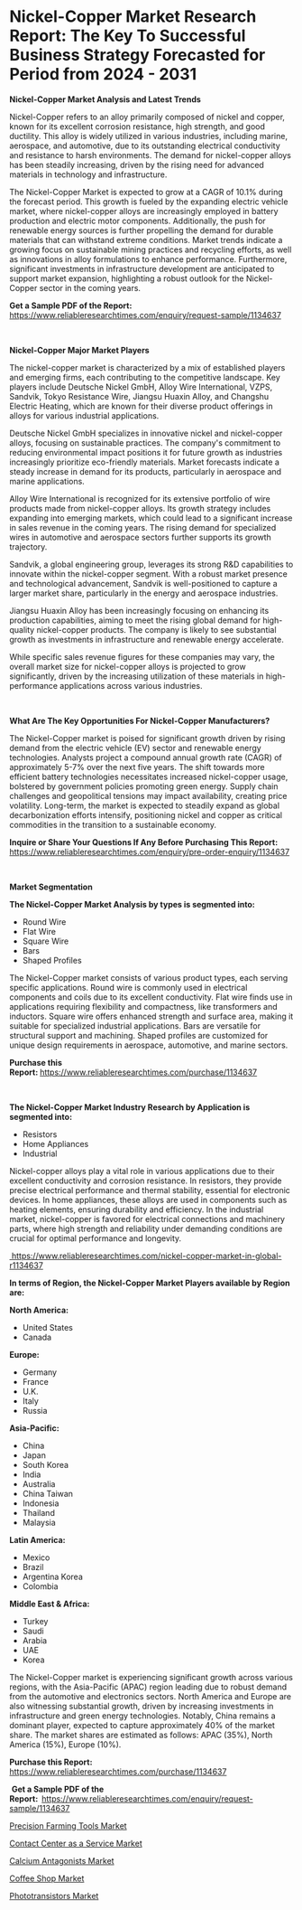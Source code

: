 <p><h1>Nickel-Copper Market Research Report: The Key To Successful Business Strategy Forecasted for Period from 2024 - 2031</h1></p><p><strong>Nickel-Copper Market Analysis and Latest Trends</strong></p>
<p><p>Nickel-Copper refers to an alloy primarily composed of nickel and copper, known for its excellent corrosion resistance, high strength, and good ductility. This alloy is widely utilized in various industries, including marine, aerospace, and automotive, due to its outstanding electrical conductivity and resistance to harsh environments. The demand for nickel-copper alloys has been steadily increasing, driven by the rising need for advanced materials in technology and infrastructure.</p><p>The Nickel-Copper Market is expected to grow at a CAGR of 10.1% during the forecast period. This growth is fueled by the expanding electric vehicle market, where nickel-copper alloys are increasingly employed in battery production and electric motor components. Additionally, the push for renewable energy sources is further propelling the demand for durable materials that can withstand extreme conditions. Market trends indicate a growing focus on sustainable mining practices and recycling efforts, as well as innovations in alloy formulations to enhance performance. Furthermore, significant investments in infrastructure development are anticipated to support market expansion, highlighting a robust outlook for the Nickel-Copper sector in the coming years.</p></p>
<p><strong>Get a Sample PDF of the Report:&nbsp;</strong> <a href="https://www.reliableresearchtimes.com/enquiry/request-sample/1134637?utm_campaign=1266&utm_medium=2&utm_source=Github&utm_content=ia&utm_term=08102024&utm_id=nickel-copper">https://www.reliableresearchtimes.com/enquiry/request-sample/1134637</a></p>
<p>&nbsp;</p>
<p><strong>Nickel-Copper Major Market Players</strong></p>
<p><p>The nickel-copper market is characterized by a mix of established players and emerging firms, each contributing to the competitive landscape. Key players include Deutsche Nickel GmbH, Alloy Wire International, VZPS, Sandvik, Tokyo Resistance Wire, Jiangsu Huaxin Alloy, and Changshu Electric Heating, which are known for their diverse product offerings in alloys for various industrial applications.</p><p>Deutsche Nickel GmbH specializes in innovative nickel and nickel-copper alloys, focusing on sustainable practices. The company's commitment to reducing environmental impact positions it for future growth as industries increasingly prioritize eco-friendly materials. Market forecasts indicate a steady increase in demand for its products, particularly in aerospace and marine applications.</p><p>Alloy Wire International is recognized for its extensive portfolio of wire products made from nickel-copper alloys. Its growth strategy includes expanding into emerging markets, which could lead to a significant increase in sales revenue in the coming years. The rising demand for specialized wires in automotive and aerospace sectors further supports its growth trajectory.</p><p>Sandvik, a global engineering group, leverages its strong R&D capabilities to innovate within the nickel-copper segment. With a robust market presence and technological advancement, Sandvik is well-positioned to capture a larger market share, particularly in the energy and aerospace industries.</p><p>Jiangsu Huaxin Alloy has been increasingly focusing on enhancing its production capabilities, aiming to meet the rising global demand for high-quality nickel-copper products. The company is likely to see substantial growth as investments in infrastructure and renewable energy accelerate.</p><p>While specific sales revenue figures for these companies may vary, the overall market size for nickel-copper alloys is projected to grow significantly, driven by the increasing utilization of these materials in high-performance applications across various industries.</p></p>
<p>&nbsp;</p>
<p><strong>What Are The Key Opportunities For Nickel-Copper Manufacturers?</strong></p>
<p><p>The Nickel-Copper market is poised for significant growth driven by rising demand from the electric vehicle (EV) sector and renewable energy technologies. Analysts project a compound annual growth rate (CAGR) of approximately 5-7% over the next five years. The shift towards more efficient battery technologies necessitates increased nickel-copper usage, bolstered by government policies promoting green energy. Supply chain challenges and geopolitical tensions may impact availability, creating price volatility. Long-term, the market is expected to steadily expand as global decarbonization efforts intensify, positioning nickel and copper as critical commodities in the transition to a sustainable economy.</p></p>
<p><strong>Inquire or Share Your Questions If Any Before Purchasing This Report:</strong> <a href="https://www.reliableresearchtimes.com/enquiry/pre-order-enquiry/1134637?utm_campaign=1266&utm_medium=2&utm_source=Github&utm_content=ia&utm_term=08102024&utm_id=nickel-copper">https://www.reliableresearchtimes.com/enquiry/pre-order-enquiry/1134637</a></p>
<p>&nbsp;</p>
<p><strong>Market Segmentation</strong></p>
<p><strong>The Nickel-Copper Market Analysis by types is segmented into:</strong></p>
<p><ul><li>Round Wire</li><li>Flat Wire</li><li>Square Wire</li><li>Bars</li><li>Shaped Profiles</li></ul></p>
<p><p>The Nickel-Copper market consists of various product types, each serving specific applications. Round wire is commonly used in electrical components and coils due to its excellent conductivity. Flat wire finds use in applications requiring flexibility and compactness, like transformers and inductors. Square wire offers enhanced strength and surface area, making it suitable for specialized industrial applications. Bars are versatile for structural support and machining. Shaped profiles are customized for unique design requirements in aerospace, automotive, and marine sectors.</p></p>
<p><strong>Purchase this Report:&nbsp;</strong><a href="https://www.reliableresearchtimes.com/purchase/1134637?utm_campaign=1266&utm_medium=2&utm_source=Github&utm_content=ia&utm_term=08102024&utm_id=nickel-copper">https://www.reliableresearchtimes.com/purchase/1134637</a></p>
<p>&nbsp;</p>
<p><strong>The Nickel-Copper Market Industry Research by Application is segmented into:</strong></p>
<p><ul><li>Resistors</li><li>Home Appliances</li><li>Industrial</li></ul></p>
<p><p>Nickel-copper alloys play a vital role in various applications due to their excellent conductivity and corrosion resistance. In resistors, they provide precise electrical performance and thermal stability, essential for electronic devices. In home appliances, these alloys are used in components such as heating elements, ensuring durability and efficiency. In the industrial market, nickel-copper is favored for electrical connections and machinery parts, where high strength and reliability under demanding conditions are crucial for optimal performance and longevity.</p></p>
<p><a href="https://www.reliableresearchtimes.com/nickel-copper-market-in-global-r1134637?utm_campaign=1266&utm_medium=2&utm_source=Github&utm_content=ia&utm_term=08102024&utm_id=nickel-copper">&nbsp;https://www.reliableresearchtimes.com/nickel-copper-market-in-global-r1134637</a></p>
<p><strong>In terms of Region, the Nickel-Copper Market Players available by Region are:</strong></p>
<p>
    <p> <strong> North America: </strong>
        <ul>
            <li>United States</li>
            <li>Canada</li>
        </ul>
        </p> 
    <p> <strong> Europe: </strong>
        <ul>
            <li>Germany</li>
            <li>France</li>
            <li>U.K.</li>
            <li>Italy</li>
            <li>Russia</li>
        </ul>
        </p> 
    <p> <strong> Asia-Pacific: </strong>
        <ul>
            <li>China</li>
            <li>Japan</li>
            <li>South Korea</li>
            <li>India</li>
            <li>Australia</li>
            <li>China Taiwan</li>
            <li>Indonesia</li>
            <li>Thailand</li>
            <li>Malaysia</li>
        </ul>
        </p> 
    <p> <strong> Latin America: </strong>
        <ul>
            <li>Mexico</li>
            <li>Brazil</li>
            <li>Argentina Korea</li>
            <li>Colombia</li>
        </ul>
        </p> 
    <p> <strong> Middle East & Africa: </strong>
        <ul>
            <li>Turkey</li>
            <li>Saudi</li>
            <li>Arabia</li>
            <li>UAE</li>
            <li>Korea</li>
        </ul>
    </p>
    </p>
<p><p>The Nickel-Copper market is experiencing significant growth across various regions, with the Asia-Pacific (APAC) region leading due to robust demand from the automotive and electronics sectors. North America and Europe are also witnessing substantial growth, driven by increasing investments in infrastructure and green energy technologies. Notably, China remains a dominant player, expected to capture approximately 40% of the market share. The market shares are estimated as follows: APAC (35%), North America (15%), Europe (10%).</p></p>
<p><strong>Purchase this Report: </strong><a href="https://www.reliableresearchtimes.com/purchase/1134637?utm_campaign=1266&utm_medium=2&utm_source=Github&utm_content=ia&utm_term=08102024&utm_id=nickel-copper">https://www.reliableresearchtimes.com/purchase/1134637</a></p>
<p>&nbsp;<strong>Get a Sample PDF of the Report:&nbsp;&nbsp;</strong><a href="https://www.reliableresearchtimes.com/enquiry/request-sample/1134637?utm_campaign=1266&utm_medium=2&utm_source=Github&utm_content=ia&utm_term=08102024&utm_id=nickel-copper">https://www.reliableresearchtimes.com/enquiry/request-sample/1134637</a></p>
<p><strong></strong></p>
<p><p><a href="https://www.linkedin.com/pulse/precision-farming-tools-market-global-insights-regional-analysis-p9gqc?utm_campaign=1266&utm_medium=2&utm_source=Github&utm_content=ia&utm_term=08102024&utm_id=nickel-copper">Precision Farming Tools Market</a></p><p><a href="https://www.linkedin.com/pulse/global-contact-center-service-market-projected-grow-cagr-vwvme?utm_campaign=1266&utm_medium=2&utm_source=Github&utm_content=ia&utm_term=08102024&utm_id=nickel-copper">Contact Center as a Service Market</a></p><p><a href="https://www.linkedin.com/pulse/calcium-antagonists-industry-sector-market-dynamics-future-nrp7f?utm_campaign=1266&utm_medium=2&utm_source=Github&utm_content=ia&utm_term=08102024&utm_id=nickel-copper">Calcium Antagonists Market</a></p><p><a href="https://www.linkedin.com/pulse/coffee-shop-market-outlook-forecast-from-2024-2031-resarch-mint-4zfue?utm_campaign=1266&utm_medium=2&utm_source=Github&utm_content=ia&utm_term=08102024&utm_id=nickel-copper">Coffee Shop Market</a></p><p><a href="https://www.linkedin.com/pulse/phototransistors-market-growth-segmentation-regional-analysis-h1rje?utm_campaign=1266&utm_medium=2&utm_source=Github&utm_content=ia&utm_term=08102024&utm_id=nickel-copper">Phototransistors Market</a></p></p>